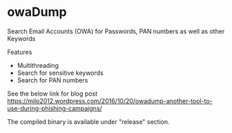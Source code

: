 # owaDump
Search Email Accounts (OWA) for Passwords, PAN numbers as well as other Keywords
  
Features  
- Multithreading 
- Search for sensitive keywords  
- Search for PAN numbers  
  
  
See the below link for blog post  
https://milo2012.wordpress.com/2016/10/20/owadump-another-tool-to-use-during-phishing-campaigns/  
      
The compiled binary is available under "release" section.  

